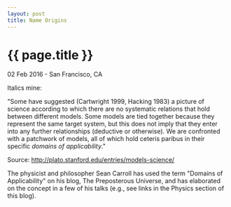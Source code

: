 ```yaml
---
layout: post
title: Name Origins
---
```


{{ page.title }}
================

<p class="meta">02 Feb 2016 - San Francisco, CA</p>

Italics mine:

"Some have suggested (Cartwright 1999, Hacking 1983) a picture of science according to which there are no systematic relations that hold between different models. Some models are tied together because they represent the same target system, but this does not imply that they enter into any further relationships (deductive or otherwise). We are confronted with a patchwork of models, all of which hold ceteris paribus in their specific _domains of applicability_."

Source: http://plato.stanford.edu/entries/models-science/

The physicist and philosopher Sean Carroll has used the term "Domains of Applicability" on his blog, The Preposterous Universe, and has elaborated on the concept in a few of his talks (e.g., see links in the Physics section of this blog).
